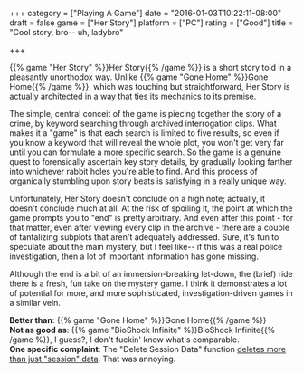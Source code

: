 +++
category = ["Playing A Game"]
date = "2016-01-03T10:22:11-08:00"
draft = false
game = ["Her Story"]
platform = ["PC"]
rating = ["Good"]
title = "Cool story, bro-- uh, ladybro"

+++

{{% game "Her Story" %}}Her Story{{% /game %}} is a short story told in a pleasantly unorthodox way.  Unlike {{% game "Gone Home" %}}Gone Home{{% /game %}}, which was touching but straightforward, Her Story is actually architected in a way that ties its mechanics to its premise.

The simple, central conceit of the game is piecing together the story of a crime, by keyword searching through archived interrogation clips.  What makes it a "game" is that each search is limited to five results, so even if you know a keyword that will reveal the whole plot, you won't get very far until you can formulate a more specific search.  So the game is a genuine quest to forensically ascertain key story details, by gradually looking farther into whichever rabbit holes you're able to find.  And this process of organically stumbling upon story beats is satisfying in a really unique way.

Unfortunately, Her Story doesn't conclude on a high note; actually, it doesn't conclude much at all.  At the risk of spoiling it, the point at which the game prompts you to "end" is pretty arbitrary.  And even after this point - for that matter, even after viewing every clip in the archive - there are a couple of tantalizing subplots that aren't adequately addressed.  Sure, it's fun to speculate about the main mystery, but I feel like-- if this was a real police investigation, then a lot of important information has gone missing.

Although the end is a bit of an immersion-breaking let-down, the (brief) ride there is a fresh, fun take on the mystery game.  I think it demonstrates a lot of potential for more, and more sophisticated, investigation-driven games in a similar vein.

<b>Better than</b>: {{% game "Gone Home" %}}Gone Home{{% /game %}}  
<b>Not as good as</b>: {{% game "BioShock Infinite" %}}BioShock Infinite{{% /game %}}, I guess?, I don't fuckin' know what's comparable.  
<b>One specific complaint</b>: The "Delete Session Data" function <a href="http://steamcommunity.com/app/368370/discussions/0/530645446327020006/">deletes more than just "session" data</a>.  That was annoying.
